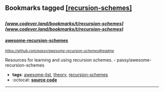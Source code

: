 ## Bookmarks tagged [[recursion-schemes]](https://www.codever.land/search?q=[recursion-schemes])

_<sup><sup>[www.codever.land/bookmarks/t/recursion-schemes](www.codever.land/bookmarks/t/recursion-schemes)</sup></sup>_
---
#### [awesome-recursion-schemes](https://github.com/passy/awesome-recursion-schemes#readme)
_<sup>https://github.com/passy/awesome-recursion-schemes#readme</sup>_

Resources for learning and using recursion schemes. - passy/awesome-recursion-schemes
* **tags**: [awesome-list](../tagged/awesome-list.md), [theory](../tagged/theory.md), [recursion-schemes](../tagged/recursion-schemes.md)
* :octocat: **[source code](https://github.com/passy/awesome-recursion-schemes#readme)**
---
